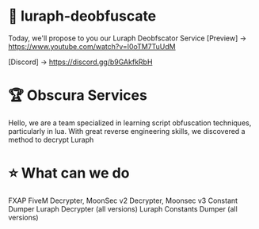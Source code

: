 # 🎀 luraph-deobfuscate 
Today, we'll propose to you our Luraph Deobfscator Service
[Preview] -> https://www.youtube.com/watch?v=I0oTM7TuUdM

[Discord] -> https://discord.gg/b9GAkfkRbH

# 🏆 Obscura Services

Hello, we are a team specialized in learning script obfuscation techniques, particularly in lua. With great reverse engineering skills, we discovered a method to decrypt Luraph

# ⭐ What can we do

FXAP FiveM Decrypter,
MoonSec v2 Decrypter,
Moonsec v3 Constant Dumper
Luraph Decrypter (all versions)
Luraph Constants Dumper (all versions)

